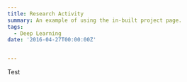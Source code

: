 ```yaml
---
title: Research Activity
summary: An example of using the in-built project page.
tags:
  - Deep Learning
date: '2016-04-27T00:00:00Z'


---
```


Test
